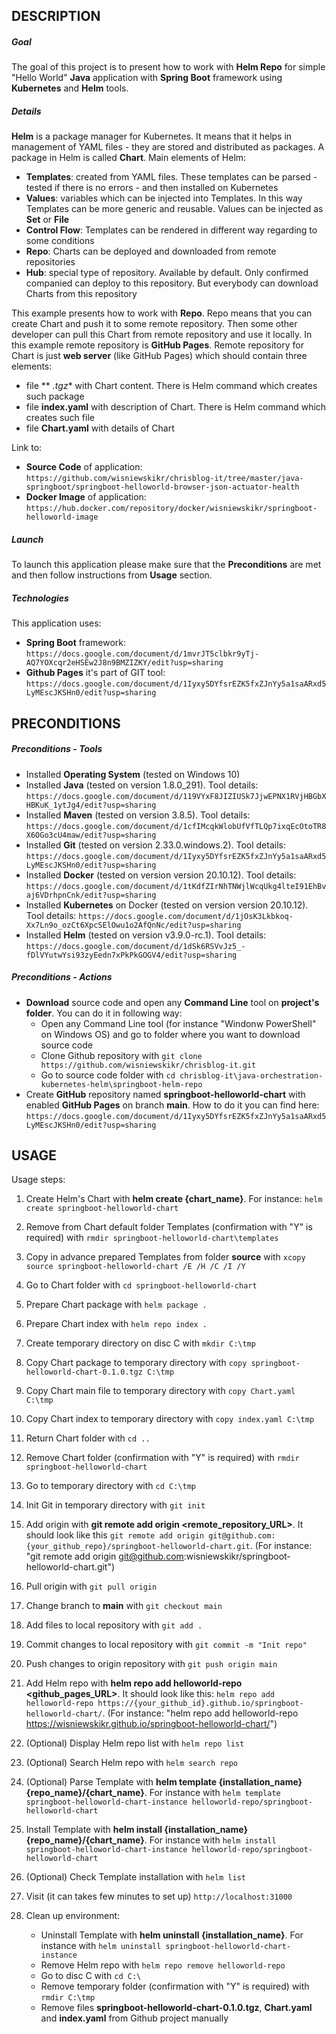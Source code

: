 DESCRIPTION
-----------

##### Goal
The goal of this project is to present how to work with **Helm Repo** for simple "Hello World" **Java** application with **Spring Boot** framework using **Kubernetes** and **Helm** tools. 


##### Details
**Helm** is a package manager for Kubernetes. It means that it helps in management of YAML files - they are stored and distributed as packages. A package in Helm is called **Chart**. Main elements of Helm:
* **Templates**: created from YAML files. These templates can be parsed - tested if there is no errors - and then installed on Kubernetes
* **Values**: variables which can be injected into Templates. In this way Templates can be more generic and reusable. Values can be injected as **Set** or **File**
* **Control Flow**: Templates can be rendered in different way regarding to some conditions
* **Repo**: Charts can be deployed and downloaded from remote repositories
* **Hub**: special type of repository. Available by default. Only confirmed companied can deploy to this repository. But everybody can download Charts from this repository

This example presents how to work with **Repo**. Repo means that you can create Chart and push it to some remote repository. Then some other developer can pull this Chart from remote repository and use it locally. In this example remote repository is **GitHub Pages**. Remote repository for Chart is just **web server** (like GitHub Pages) which should contain three elements:
* file ** *.tgz** with Chart content. There is Helm command which creates such package
* file **index.yaml** with description of Chart. There is Helm command which creates such file
* file **Chart.yaml** with details of Chart

Link to:
* **Source Code** of application: `https://github.com/wisniewskikr/chrisblog-it/tree/master/java-springboot/springboot-helloworld-browser-json-actuator-health`
* **Docker Image** of application: `https://hub.docker.com/repository/docker/wisniewskikr/springboot-helloworld-image`

##### Launch
To launch this application please make sure that the **Preconditions** are met and then follow instructions from **Usage** section.

##### Technologies
This application uses:
* **Spring Boot** framework: `https://docs.google.com/document/d/1mvrJT5clbkr9yTj-AQ7YOXcqr2eHSEw2J8n9BMZIZKY/edit?usp=sharing`
* **Github Pages** it's part of GIT tool: `https://docs.google.com/document/d/1Iyxy5DYfsrEZK5fxZJnYy5a1saARxd5LyMEscJKSHn0/edit?usp=sharing`


PRECONDITIONS
-------------

##### Preconditions - Tools
* Installed **Operating System** (tested on Windows 10)
* Installed **Java** (tested on version 1.8.0_291). Tool details: `https://docs.google.com/document/d/119VYxF8JIZIUSk7JjwEPNX1RVjHBGbXHBKuK_1ytJg4/edit?usp=sharing`
* Installed **Maven** (tested on version 3.8.5). Tool details: `https://docs.google.com/document/d/1cfIMcqkWlobUfVfTLQp7ixqEcOtoTR8X6OGo3cU4maw/edit?usp=sharing`
* Installed **Git** (tested on version 2.33.0.windows.2). Tool details: `https://docs.google.com/document/d/1Iyxy5DYfsrEZK5fxZJnYy5a1saARxd5LyMEscJKSHn0/edit?usp=sharing`
* Installed **Docker** (tested on version version 20.10.12). Tool details: `https://docs.google.com/document/d/1tKdfZIrNhTNWjlWcqUkg4lteI91EhBvaj6VDrhpnCnk/edit?usp=sharing`
* Installed **Kubernetes** on Docker (tested on version version 20.10.12). Tool details: `https://docs.google.com/document/d/1jOsK3Lkbkoq-Xx7Ln9o_ozCt6XpcSElOwu1o2AfQnNc/edit?usp=sharing`
* Installed **Helm** (tested on version v3.9.0-rc.1). Tool details: `https://docs.google.com/document/d/1dSk6RSVvJz5_-fDlVYutwYsi93zyEedn7xPkPkGOGV4/edit?usp=sharing`

##### Preconditions - Actions
* **Download** source code and open any **Command Line** tool on **project's folder**. You can do it in following way:
    * Open any Command Line tool (for instance "Windonw PowerShell" on Windows OS) and go to folder where you want to download source code 
    * Clone Github repository with `git clone https://github.com/wisniewskikr/chrisblog-it.git`
    * Go to source code folder with `cd chrisblog-it\java-orchestration-kubernetes-helm\springboot-helm-repo`
* Create **GitHub** repository named **springboot-helloworld-chart** with enabled **GitHub Pages** on branch **main**. How to do it you can find here: `https://docs.google.com/document/d/1Iyxy5DYfsrEZK5fxZJnYy5a1saARxd5LyMEscJKSHn0/edit?usp=sharing`


USAGE
-----

Usage steps:
1. Create Helm's Chart with **helm create {chart_name}**. For instance: `helm create springboot-helloworld-chart`
1. Remove from Chart default folder Templates (confirmation with "Y" is required) with `rmdir springboot-helloworld-chart\templates`
1. Copy in advance prepared Templates from folder **source** with `xcopy source springboot-helloworld-chart /E /H /C /I /Y`
1. Go to Chart folder with `cd springboot-helloworld-chart`
1. Prepare Chart package with `helm package .`
1. Prepare Chart index with `helm repo index .`
1. Create temporary directory on disc C with `mkdir C:\tmp`
1. Copy Chart package to temporary directory with `copy springboot-helloworld-chart-0.1.0.tgz C:\tmp`
1. Copy Chart main file to temporary directory with `copy Chart.yaml C:\tmp`
1. Copy Chart index to temporary directory with `copy index.yaml C:\tmp`
1. Return Chart folder with `cd ..`
1. Remove Chart folder (confirmation with "Y" is required) with `rmdir springboot-helloworld-chart`
1. Go to temporary directory with `cd C:\tmp`
1. Init Git in temporary directory with `git init`
1. Add origin with **git remote add origin <remote_repository_URL>**. It should look like this `git remote add origin git@github.com:{your_github_repo}/springboot-helloworld-chart.git`. (For instance: "git remote add origin git@github.com:wisniewskikr/springboot-helloworld-chart.git")
1. Pull origin with `git pull origin`
1. Change branch to **main** with `git checkout main`
1. Add files to local repository with `git add .`
1. Commit changes to local repository with `git commit -m "Init repo"`
1. Push changes to origin repository with `git push origin main`
1. Add Helm repo with **helm repo add helloworld-repo <github_pages_URL>**. It should look like this: `helm repo add helloworld-repo https://{your_github_id}.github.io/springboot-helloworld-chart/`. (For instance: "helm repo add helloworld-repo https://wisniewskikr.github.io/springboot-helloworld-chart/")
1. (Optional) Display Helm repo list with `helm repo list`
1. (Optional) Search Helm repo with `helm search repo`
1. (Optional) Parse Template with **helm template {installation_name} {repo_name}/{chart_name}**. For instance with `helm template springboot-helloworld-chart-instance helloworld-repo/springboot-helloworld-chart`
1. Install Template with **helm install {installation_name} {repo_name}/{chart_name}**. For instance with `helm install springboot-helloworld-chart-instance helloworld-repo/springboot-helloworld-chart`
1. (Optional) Check Template installation with `helm list`
1. Visit (it can takes few minutes to set up) `http://localhost:31000`
1. Clean up environment:

    * Uninstall Template with **helm uninstall {installation_name}**. For instance with `helm uninstall springboot-helloworld-chart-instance`
    * Remove Helm repo with `helm repo remove helloworld-repo`
    * Go to disc C with `cd C:\`
    * Remove temporary folder (confirmation with "Y" is required) with `rmdir C:\tmp`
    * Remove files **springboot-helloworld-chart-0.1.0.tgz**, **Chart.yaml** and **index.yaml** from Github project manually